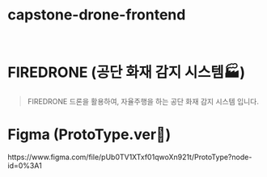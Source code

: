 # capstone-drone-frontend

<br>

# FIREDRONE (공단 화재 감지 시스템🏭)

> FIREDRONE 드론을 활용하여, 자율주행을 하는 공단 화재 감지 시스템 입니다.
 
# Figma (ProtoType.ver🔎)
<p>
https://www.figma.com/file/pUb0TV1XTxf01qwoXn921t/ProtoType?node-id=0%3A1
 </p>
<br>



